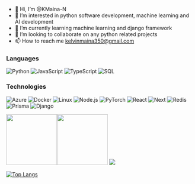 - 👋 Hi, I’m @KMaina-N
- 👀 I’m interested in python software development, machine learning and AI development
- 🌱 I’m currently learning machine learning and django framework
- 💞️ I’m looking to collaborate on any python related projects
- 📫 How to reach me kelvinmaina350@gmail.com

### Languages

![Python](https://img.shields.io/badge/-Python-000?&logo=Python)
![JavaScript](https://img.shields.io/badge/-JavaScript-000?&logo=JavaScript)
![TypeScript](https://img.shields.io/badge/-TypeScript-000?&logo=TypeScript)
![SQL](https://img.shields.io/badge/-SQL-000?&logo=MySQL)


### Technologies

![Azure](https://img.shields.io/badge/-Azure-000?&logo=Azure&logoColor=F90)
![Docker](https://img.shields.io/badge/-Docker-000?&logo=Docker)
![Linux](https://img.shields.io/badge/-Linux-000?&logo=Linux)
![Node.js](https://img.shields.io/badge/-Node.js-000?&logo=node.js)
![PyTorch](https://img.shields.io/badge/-PyTorch-000?&logo=PyTorch)
![React](https://img.shields.io/badge/-React-000?&logo=React)
![Next](https://img.shields.io/badge/-Next.Js-000?&logo=nextdotjs)
![Redis](https://img.shields.io/badge/-Redis-000?&logo=Redis)
![Prisma](https://img.shields.io/badge/-Prisma-000?&logo=Prisma)
![Django](https://img.shields.io/badge/-Django-000?&logo=Django)



<a href="https://www.adamalston.com/"><img height="137px" src="https://github-readme-stats.vercel.app/api?username=adamalston&hide_title=true&hide_border=true&show_icons=true&include_all_commits=true&count_private=true&line_height=21&text_color=000&icon_color=000&bg_color=0,ea6161,ffc64d,fffc4d,52fa5a&theme=graywhite" /><!-- wi*quL3fcV --><img height="137px" src="https://github-readme-stats.vercel.app/api/top-langs/?username=adamalston&hide=html&hide_title=true&hide_border=true&layout=compact&langs_count=6&exclude_repo=comp426,Redventures-Movie-Quotes&text_color=000&icon_color=fff&bg_color=0,52fa5a,4dfcff,c64dff&theme=graywhite" /></a>
<img src="https://github-readme-stats.vercel.app/api?username=KMaina-N&&show_icons=true&&theme=radical">    

[![Top Langs](https://github-readme-stats.vercel.app/api/top-langs/?username=KMaina-N&langs_count=8&theme=radical)](https://github.com/KMaina-N/github-readme-stats)

